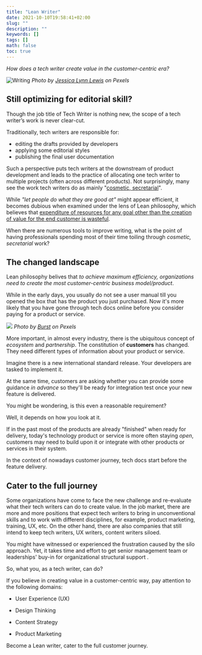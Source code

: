 ```yaml
---
title: "Lean Writer"
date: 2021-10-10T19:58:41+02:00
slug: ""
description: ""
keywords: []
tags: []
math: false
toc: true
---
```


*How does a tech writer create value in the customer-centric era?*

![Writing](/images/pexels-jessica-lynn-lewis-606541.jpg)
*Photo by [Jessica Lynn Lewis](https://www.pexels.com/photo/ball-point-pen-on-opened-notebook-606541/) on Pexels*

## Still optimizing for editorial skill?

Though the job title of Tech Writer is nothing new, the scope of a tech writer’s work is never clear-cut.

Traditionally, tech writers are responsible for:

* editing the drafts provided by developers
* applying some editorial styles
* publishing the final user documentation

Such a perspective puts tech writers at the downstream of product development and leads to the practice of allocating one tech writer to multiple projects (often across different products). Not surprisingly, many see the work tech writers do as mainly "[cosmetic, secretarial](https://idratherbewriting.com/2018/07/18/stereotypes-about-tech-writers-in-workplace/)". 

While *"let people do what they are good at"* might appear efficient, it becomes dubious when examined under the lens of Lean philosophy, which believes that [expenditure of resources for any goal other than the creation of value for the end customer is wasteful](https://www.processexcellencenetwork.com/lean-six-sigma-business-performance/articles/what-is-lean).

When there are numerous tools to improve writing, what is the point of having professionals spending most of their time toiling through *cosmetic, secretarial* work?

## The changed landscape

Lean philosophy belives that *to achieve maximum efficiency, organizations need to create the most customer-centric business model/product*.

While in the early days, you usually do not see a user manual till you opened the box that has the product you just purchased. Now it's more likely that you have gone through tech docs online before you consider paying for a product or service.

![](/images/pexels-burst-374016.jpg)
*Photo by [Burst](https://www.pexels.com/photo/adult-books-business-coffee-374016/) on Pexels*

More important, in almost every industry, there is the ubiquitous concept of *ecosystem* and *partnership*. The constitution of **customers** has changed. They need different types of information about your product or service.

Imagine there is a new international standard release. Your developers are tasked to implement it. 

At the same time, customers are asking whether you can provide some guidance *in advance* so they'll be ready for integration test once your new feature is delivered. 

You might be wondering, is this even a reasonable requirement? 

Well, it depends on how you look at it.

If in the past most of the products are already "finished" when ready for delivery, today's technology product or service is more often staying *open*, customers may need to build upon it or integrate with other products or services in their system. 

In the context of nowadays customer journey, tech docs start before the feature delivery.

## Cater to the full journey

Some organizations have come to face the new challenge and re-evaluate what their tech writers can do to create value. In the job market, there are more and more positions that expect tech writers to bring in unconventional skills and to work with different disciplines, for example, product marketing, training, UX, etc. On the other hand, there are also companies that still intend to keep tech writers, UX writers, content writers siloed.

You might have witnessed or experienced the frustration caused by the silo approach. Yet, it takes time and effort to get senior management team or leaderships' buy-in for organizational structural support .

So, what you, as a tech writer, can do?

If you believe in creating value in a customer-centric way, pay attention to the following domains:

* User Experience (UX)

* Design Thinking

* Content Strategy

* Product Marketing 

Become a Lean writer, cater to the full customer journey.